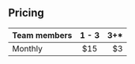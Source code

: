 <!-- usedin: [ _general/Teams/team-accounts-v1.md] -->

## Pricing

| Team members  | 1 - 3 |  3+* |
| ------------- |:-----:| ----:|
| Monthly       |  $15  |  $3  |

